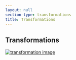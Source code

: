 ```yaml
---
layout: null
section-type: transformations
title: Transformations
---
```


## Transformations

[![transformation image][image]][slide]


[image]: /img/transformation-main.jpg
[slide]: /transformslide/
